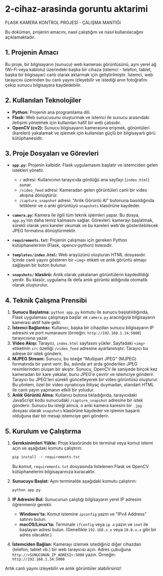 # 2-cihaz-arasinda goruntu aktarimi
FLASK KAMERA KONTROL PROJESİ - ÇALIŞMA MANTIĞI

Bu doküman, projenin amacını, nasıl çalıştığını ve nasıl kullanılacağını açıklamaktadır.

## 1. Projenin Amacı

Bu proje, bir bilgisayarın (sunucu) web kamerası görüntüsünü, aynı yerel ağ (Wi-Fi veya kablolu) üzerindeki başka bir cihaza (istemci - telefon, tablet, başka bir bilgisayar) canlı olarak aktarmak için geliştirilmiştir. İstemci, web tarayıcısı üzerinden bu canlı yayını izleyebilir ve istediği anın fotoğrafını çekip sunucu bilgisayara kaydedebilir.

## 2. Kullanılan Teknolojiler

- **Python:** Projenin ana programlama dili.
- **Flask:** Web sunucusunu oluşturmak ve istemci ile sunucu arasındaki iletişimi yönetmek için kullanılan hafif bir web çatısıdır.
- **OpenCV (cv2):** Sunucu bilgisayarın kamerasına erişmek, görüntüleri (kareleri) yakalamak ve işlemek için kullanılan güçlü bir bilgisayarlı görü kütüphanesidir.

## 3. Proje Dosyaları ve Görevleri

- **`app.py`:** Projenin kalbidir. Flask uygulamasını başlatır ve istemciden gelen istekleri yönetir.
  - `/` adresi: Kullanıcının tarayıcıda gördüğü ana sayfayı (`index.html`) sunar.
  - `/video_feed` adresi: Kameradan gelen görüntüleri canlı bir video akışına dönüştürür.
  - `/capture_snapshot` adresi: "Anlık Görüntü Al" butonuna basıldığında tetiklenir ve o anki görüntüyü `snapshots` klasörüne kaydeder.

- **`camera.py`:** Kamera ile ilgili tüm teknik işlemleri yapar. Bu dosya, `app.py`'nin daha temiz kalmasını sağlar. Görevleri: kamerayı başlatmak, sürekli olarak yeni kareler okumak ve bu kareleri web'de gösterilebilecek JPEG formatına dönüştürmektir.

- **`requirements.txt`:** Projenin çalışması için gereken Python kütüphanelerinin (Flask, opencv-python) listesidir.

- **`templates/index.html`:** Web arayüzünü oluşturan HTML dosyasıdır. İçinde canlı yayını gösteren bir `<img>` etiketi ve anlık görüntü almayı sağlayan bir buton bulunur.

- **`snapshots/` klasörü:** Anlık olarak yakalanan görüntülerin kaydedildiği yerdir. Bu klasör, uygulama ilk defa anlık görüntü aldığında otomatik olarak oluşturulur.

## 4. Teknik Çalışma Prensibi

1.  **Sunucu Başlatma:** `python app.py` komutu ile sunucu başlatıldığında, Flask uygulaması çalışmaya başlar ve `camera.py` aracılığıyla bilgisayarın kamerası aktif hale gelir.
2.  **İstemci Bağlantısı:** Kullanıcı, başka bir cihazdan sunucu bilgisayarın IP adresini ve port numarasını (örneğin: `http://192.168.1.34:5000`) tarayıcısına yazar.
3.  **Video Akışı:** Tarayıcı, `index.html` sayfasını yükler. Sayfadaki `<img>` etiketinin `src` özelliği `/video_feed` adresine ayarlanmıştır. Tarayıcı bu adrese bir istek gönderir.
4.  **MJPEG Stream:** Sunucu, bu isteğe "Multipart JPEG" (MJPEG) formatında bir yanıt verir. Bu, aslında art arda gönderilen JPEG resimlerinden oluşan bir akıştır. Sunucu, OpenCV ile saniyede birçok kez kameradan bir kare yakalar, bunu JPEG'e çevirir ve istemciye gönderir. Tarayıcı bu JPEG'leri sürekli güncelleyerek bir video görüntüsü oluşturur. Bu yöntem, özel bir video oynatıcıya ihtiyaç duymadan, standart HTML ile canlı yayın yapmanın etkili bir yoludur.
5.  **Anlık Görüntü Alma:** Kullanıcı butona tıkladığında, tarayıcıdaki JavaScript kodu sunucudaki `/capture_snapshot` adresine bir istek gönderir. Sunucu bu isteği alınca, o anki kamera karesini bir `.jpg` dosyası olarak `snapshots` klasörüne kaydeder ve işlemin başarılı olduğuna dair bir mesajı istemciye geri gönderir.

## 5. Kurulum ve Çalıştırma

1.  **Gereksinimleri Yükle:** Proje klasöründe bir terminal veya komut istemi açın ve aşağıdaki komutu çalıştırın:
    ```bash
    pip install -r requirements.txt
    ```
    Bu komut, `requirements.txt` dosyasında listelenen Flask ve OpenCV kütüphanelerini bilgisayarınıza kuracaktır.

2.  **Sunucuyu Başlat:** Aynı terminalde aşağıdaki komutu çalıştırın:
    ```bash
    python app.py
    ```

3.  **IP Adresini Bul:** Sunucunun çalıştığı bilgisayarın yerel IP adresini öğrenmeniz gerekir.
    - **Windows'ta:** Komut istemine `ipconfig` yazın ve "IPv4 Address" satırını bulun.
    - **macOS/Linux'ta:** Terminale `ifconfig` veya `ip a` yazın ve `inet` ile başlayan adresi bulun.
    (Genellikle `192.168.x.x` veya `10.0.x.x` gibi bir adres olacaktır.)

4.  **İstemciden Bağlan:** Kamerayı izlemek istediğiniz diğer cihazdan (telefon, tablet vb.) bir web tarayıcısı açın. Adres çubuğuna `http://<SUNUCUNUN_IP_ADRESI>:5000` yazın. Örneğin: `http://192.168.1.34:5000`

Artık canlı yayını izleyebilir ve anlık görüntüler alabilirsiniz!
